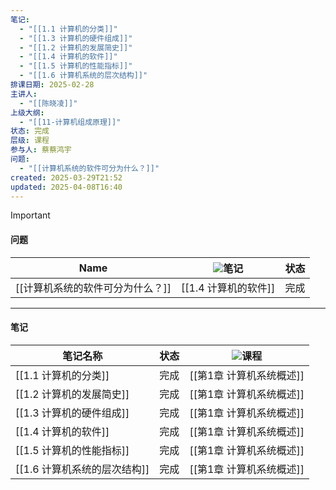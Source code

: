 ```yaml
---
笔记:
  - "[[1.1 计算机的分类]]"
  - "[[1.3 计算机的硬件组成]]"
  - "[[1.2 计算机的发展简史]]"
  - "[[1.4 计算机的软件]]"
  - "[[1.5 计算机的性能指标]]"
  - "[[1.6 计算机系统的层次结构]]"
排课日期: 2025-02-28
主讲人:
  - "[[陈晓凌]]"
上级大纲:
  - "[[11-计算机组成原理]]"
状态: 完成
层级: 课程
参与人: 蔡蔡鸿宇
问题:
  - "[[计算机系统的软件可分为什么？]]"
created: 2025-03-29T21:52
updated: 2025-04-08T16:40
---
```

> [!important]
> 
> #### 问题
> 
> |Name|![](https://www.notion.so/icons/drafts_gray.svg)笔记|状态|
> |---|---|---|
> |[[计算机系统的软件可分为什么？]]|[[1.4 计算机的软件]]|完成|
> 
>   
>   
> 
> ---
> 
> #### 笔记
> 
> |笔记名称|状态|![](https://www.notion.so/icons/graduate_gray.svg)课程|
> |---|---|---|
> |[[1.1 计算机的分类]]|完成|[[第1章 计算机系统概述]]|
> |[[1.2 计算机的发展简史]]|完成|[[第1章 计算机系统概述]]|
> |[[1.3 计算机的硬件组成]]|完成|[[第1章 计算机系统概述]]|
> |[[1.4 计算机的软件]]|完成|[[第1章 计算机系统概述]]|
> |[[1.5 计算机的性能指标]]|完成|[[第1章 计算机系统概述]]|
> |[[1.6 计算机系统的层次结构]]|完成|[[第1章 计算机系统概述]]|
> 
>   

